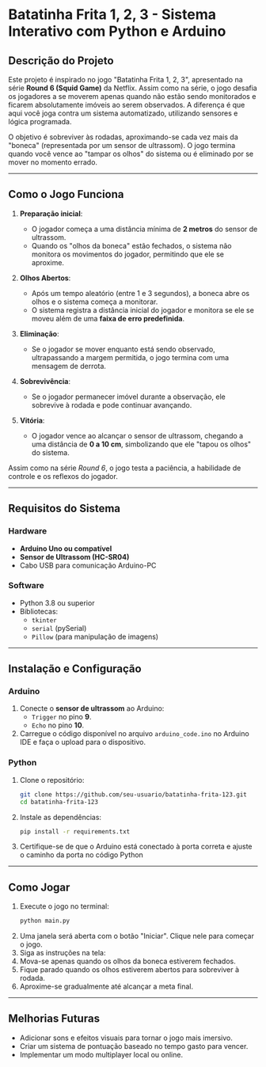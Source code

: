 # Batatinha Frita 1, 2, 3 - Sistema Interativo com Python e Arduino

## Descrição do Projeto

Este projeto é inspirado no jogo "Batatinha Frita 1, 2, 3", apresentado na série **Round 6 (Squid Game)** da Netflix. Assim como na série, o jogo desafia os jogadores a se moverem apenas quando não estão sendo monitorados e ficarem absolutamente imóveis ao serem observados. A diferença é que aqui você joga contra um sistema automatizado, utilizando sensores e lógica programada.

O objetivo é sobreviver às rodadas, aproximando-se cada vez mais da "boneca" (representada por um sensor de ultrassom). O jogo termina quando você vence ao "tampar os olhos" do sistema ou é eliminado por se mover no momento errado.

---

## Como o Jogo Funciona

1. **Preparação inicial**:
   - O jogador começa a uma distância mínima de **2 metros** do sensor de ultrassom.
   - Quando os "olhos da boneca" estão fechados, o sistema não monitora os movimentos do jogador, permitindo que ele se aproxime.

2. **Olhos Abertos**:
   - Após um tempo aleatório (entre 1 e 3 segundos), a boneca abre os olhos e o sistema começa a monitorar.
   - O sistema registra a distância inicial do jogador e monitora se ele se moveu além de uma **faixa de erro predefinida**.

3. **Eliminação**:
   - Se o jogador se mover enquanto está sendo observado, ultrapassando a margem permitida, o jogo termina com uma mensagem de derrota.

4. **Sobrevivência**:
   - Se o jogador permanecer imóvel durante a observação, ele sobrevive à rodada e pode continuar avançando.

5. **Vitória**:
   - O jogador vence ao alcançar o sensor de ultrassom, chegando a uma distância de **0 a 10 cm**, simbolizando que ele "tapou os olhos" do sistema.

Assim como na série *Round 6*, o jogo testa a paciência, a habilidade de controle e os reflexos do jogador.

---

## Requisitos do Sistema

### Hardware
- **Arduino Uno ou compatível**
- **Sensor de Ultrassom (HC-SR04)**  
- Cabo USB para comunicação Arduino-PC

### Software
- Python 3.8 ou superior
- Bibliotecas:
  - `tkinter`
  - `serial` (pySerial)
  - `Pillow` (para manipulação de imagens)

---

## Instalação e Configuração

### Arduino
1. Conecte o **sensor de ultrassom** ao Arduino:
   - `Trigger` no pino **9**.
   - `Echo` no pino **10**.
2. Carregue o código disponível no arquivo `arduino_code.ino` no Arduino IDE e faça o upload para o dispositivo.

### Python
1. Clone o repositório:
   ```bash
   git clone https://github.com/seu-usuario/batatinha-frita-123.git
   cd batatinha-frita-123

2. Instale as dependências:
   ```bash
   pip install -r requirements.txt

3. Certifique-se de que o Arduino está conectado à porta correta e ajuste o caminho da porta no código Python

---

## Como Jogar
1. Execute o jogo no terminal:
   ```bash
   python main.py

2. Uma janela será aberta com o botão "Iniciar". Clique nele para começar o jogo.
3. Siga as instruções na tela:
4. Mova-se apenas quando os olhos da boneca estiverem fechados.
5. Fique parado quando os olhos estiverem abertos para sobreviver à rodada.
6. Aproxime-se gradualmente até alcançar a meta final.

---

## Melhorias Futuras
- Adicionar sons e efeitos visuais para tornar o jogo mais imersivo.
- Criar um sistema de pontuação baseado no tempo gasto para vencer.
- Implementar um modo multiplayer local ou online.
